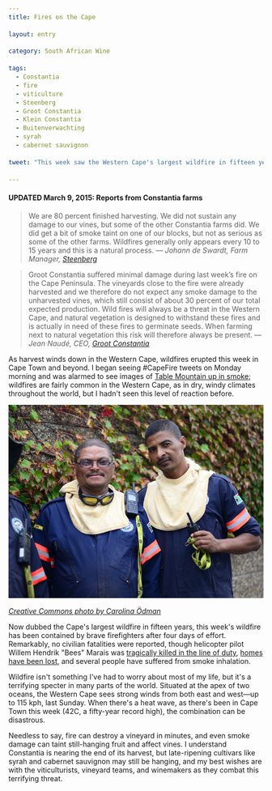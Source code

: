 ```yaml
---
title: Fires on the Cape

layout: entry

category: South African Wine

tags:
  - Constantia
  - fire
  - viticulture
  - Steenberg
  - Groot Constantia
  - Klein Constantia
  - Buitenverwachting
  - syrah
  - cabernet sauvignon

tweet: "This week saw the Western Cape's largest wildfire in fifteen years. #CapeFire"

---
```


#### UPDATED March 9, 2015: Reports from Constantia farms

> We are 80 percent finished harvesting. We did not sustain any damage to our vines, but some of the other Constantia farms did. We did get a bit of smoke taint on one of our blocks, but not as serious as some of the other farms. Wildfires generally only appears every 10 to 15 years and this is a natural process. –– *Johann de Swardt, Farm Manager, [Steenberg](http://www.steenbergfarm.com)*

> Groot Constantia suffered minimal damage during last week’s fire on the Cape Peninsula. The vineyards close to the fire were already harvested and we therefore do not expect any smoke damage to the unharvested vines, which still consist of about 30 percent of our total expected production. Wild fires will always be a threat in the Western Cape, and natural vegetation is designed to withstand these fires and is actually in need of these fires to germinate seeds. When farming next to natural vegetation this risk will therefore always be present. –– *Jean Naudé, CEO, [Groot Constantia](http://www.grootconstantia.co.za)*

As harvest winds down in the Western Cape, wildfires erupted this week in Cape Town and beyond. I began seeing #CapeFire tweets on Monday morning and was alarmed to see images of [Table Mountain up in smoke](http://www.aljazeera.com/news/2015/03/table-mountain-catches-fire-150305094045913.html); wildfires are fairly common in the Western Cape, as in dry, windy climates throughout the world, but I hadn't seen this level of reaction before.

![Firefighters in Cape Town](/photos/capefire.jpg "Photo by Carolina Odman")


[*Creative Commons photo by Carolina Ödman*](https://www.flickr.com/photos/carolune/16520850827/in/photolist-raTFnD-raTyBz-ru6fzp-rcCNpW-qxprZV-rcwQQs-rcvANm-rtY1K5-ru5TxV-qxctAf-qxbYCL-raS3ta-ru5Psm-rrTsGG-raRzNg-rrSVF3-ru48Yx-rcABqq-qxauhE-rrRHLd-ru9nic-raPEo2-qx9gD5-rrQPc5-ru1PFe-ru1xCH-rrQ2S7-raN4nx-rcwhL7-raLXia-rcvKpb-rcu3Dd-rtVNqD-rcsXtY-qxetYz-rcs9eY-rcqLUd-rrHg9w-qx1gdb-rtTabx-qxcWUT-rcpVGW-rcxe96-rtSEmZ-rrGavE-rtSmDK-rcq5oA-rrFRs5-rtYtSK-rcp155)

Now dubbed the Cape's largest wildfire in fifteen years, this week's wildfire has been contained by brave firefighters after four days of effort. Remarkably, no civilian fatalities were reported, though helicopter pilot Willem Hendrik "Bees" Marais was [tragically killed in the line of duty](http://www.enca.com/south-africa/tributes-pour-hero-pilot?utm_content=buffer37886&utm_medium=social&utm_source=twitter.com&utm_campaign=buffer), [homes have been lost](http://www.iol.co.za/news/south-africa/western-cape/pensioners-lose-everything-in-cape-fire-1.1827026#.VPycNELZqS0), and several people have suffered from smoke inhalation. 

Wildfire isn't something I've had to worry about most of my life, but it's a terrifying specter in many parts of the world. 
Situated at the apex of two oceans, the Western Cape sees strong winds from both east and west––up to 115 kph, last Sunday. When there's a heat wave, as there's been in Cape Town this week (42C, a fifty-year record high), the combination can be disastrous. 

Needless to say, fire can destroy a vineyard in minutes, and even smoke damage can taint still-hanging fruit and affect vines. I understand Constantia is nearing the end of its harvest, but late-ripening cultivars like syrah and cabernet sauvignon may still be hanging, and my best wishes are with the viticulturists, vineyard teams, and winemakers as they combat this terrifying threat. 



